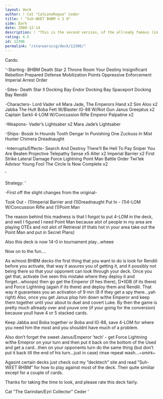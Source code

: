 ```yaml
---
layout: deck
author: ! Cat "CatLoneRogue" Ceder
title: ! "Suh-WEET BHBM v 2 0"
side: Dark
date: 2000-12-14
description: ! "This is the second version, of the allready famous (in Santa Barbara at least) BHBM. Enjoy."
rating: 4.5
id: 12306
permalink: "/starwarsccg/deck/12306/"
---
```

Cards: 

'-Starting-
BHBM
Death Star 2 Throne Room
Your Destiny
Insignificant Rebellion
Prepared Defense
Mobilization Points
Oppressive Enforcement
Imperial Arrest Order

-Sites-
Death Star II Docking Bay
Endor Docking Bay
Spaceport Docking Bay
Rendili

-Characters-
Lord Vader x4
Mara Jade, The Emperors Hand x2
Sim Aloo x2
Jabba The Hutt
Boba Fett W/Blaster
IG-88 W/Riot Gun
Janus Greejatus x2
Captain Sarkli
4-LOM W/Concussion Rifle
Emperor Palpatine x2

-Weapons-
Vader’s Lightsaber x2
Mara Jade’s Lightsaber

-Ships-
Bossk In Hounds Tooth
Dengar In Punishing One
Zuckuss In Mist Hunter
Chimera
Dreadnaught

-Interrupts/Effects-
Search And Destroy
There’ll Be Hell To Pay
Sniper
You Are Beaten
Projective Telepathy
Sense x5
Alter x2
Imperial Barrier x2
First Strike
Lateral Damage
Force Lightning
Point Man
Battle Order
Twi’lek Advisor
Young Fool
The Circle Is Now Complete x2


'

Strategy: '


-First off the slight changes from the original-

Took Out - (1)Imperial Barrier and (1)Dreadnaught
Put In - (1)4-LOM W/Concussion Rifle and (1)Point Man

The reason behind this madness is that I forgot to put 4-LOM in the deck, and well I figured I need Point Man because alot of people in my area are playing OTEs and not alot of Retrieval (if thats hot in your area take out the Point Man and put in Secret Plans)

Also this deck is now 14-0 in tournament play...wheee

Now on to the fun....

As w/most BHBM decks the first thing that you want to do is look for Rendili before you activate, that way it assures you of getting it, and it possibly not being there so that your opponent can look through your deck. Once you get that, activate (Ive seen this mistake where they deploy it and forget...whoops) then go get the Emperor (if hes there), D*IIDB (if its there) and Force Lightning (again if its there) and deploy them and Rendili. That way it guarantees you an activation of 9 min (8 if they get a spy there...yah right)
Also, once you get Janus plop him down w/the Emperor and keep them together until your about to duel and covert Luke. By then the game is pretty much allready over and youve one (if your going for the conversion) because youll have 4 or 5 stacked cards.

Keep Jabba and Boba together or Boba and IG-88, save 4-LOM for where you need him the most and you shouldnt have much of a problem.

Also don’t forget the sweet Janus/Emperor ’tech’ - get Force Lightning w/the Emepror on your turn and then put it back on the bottom of the Used and get a card...then on your opponents turn do the same thing (but don’t put it back till the end of his turn...just in case) rinse repeat wash...~smirk~

Agasint certain decks just check out my ”decktech” site and read ”Suh-WEET BHBM” for how to play against most of the deck. Their quite similiar except for a couple of cards.


Thanks for taking the time to look, and please rate this deck fairly.

Cat ”The Garindan/Ezri Collector” Ceder
'
